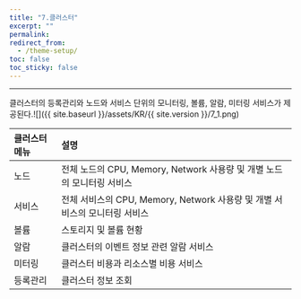 ```yaml
---
title: "7.클러스터"
excerpt: ""
permalink: 
redirect_from:
  - /theme-setup/
toc: false
toc_sticky: false
---
```


---
클러스터의 등록관리와 노드와 서비스 단위의 모니터링, 볼륨, 알람, 미터링 서비스가 제공된다.![]({{ site.baseurl }}/assets/KR/{{ site.version }}/7_1.png)

| 클러스터 메뉴 | 설명                                                        |
| :------ | :-------------------------------------------------------- |
| 노드      | 전체 노드의 CPU, Memory, Network 사용량 및 개별 노드의 모니터링 서비스         |
| 서비스  | 전체 서비스의 CPU, Memory, Network 사용량 및 개별 서비스의 모니터링 서비스 |
| 볼륨      | 스토리지 및 볼륨 현황                                           |
| 알람      | 클러스터의 이벤트 정보 관련 알람 서비스                                    |
| 미터링     | 클러스터 비용과 리소스별 비용 서비스                                      |
| 등록관리    | 클러스터 정보 조회                                         |
